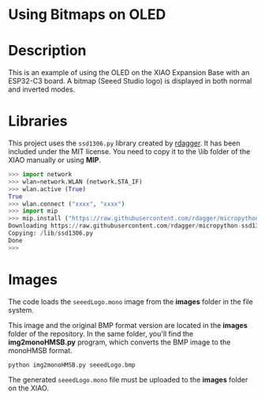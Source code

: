 # Using Bitmaps on OLED

# Description
This is an example of using the OLED on the XIAO Expansion Base with an ESP32-C3 board. A bitmap (Seeed Studio logo) is displayed in both normal and inverted modes.

# Libraries
This project uses the `ssd1306.py` library created by [rdagger](https://github.com/rdagger/micropython-ssd1306). It has been included under the MIT license.
You need to copy it to the \lib folder of the XIAO manually or using **MIP**.

```python annotate
>>> import network
>>> wlan=network.WLAN (network.STA_IF)
>>> wlan.active (True)
True
>>> wlan.connect ("xxxx", "xxxx")
>>> import mip
>>> mip.install ("https://raw.githubusercontent.com/rdagger/micropython-ssd1306/refs/heads/main/ssd1306.py")
Downloading https://raw.githubusercontent.com/rdagger/micropython-ssd1306/refs/heads/main/ssd1306.py to /lib
Copying: /lib/ssd1306.py
Done
>>> 

```

# Images  
The code loads the `seeedLogo.mono` image from the **images** folder in the file system.

This image and the original BMP format version are located in the **images** folder of the repository. In the same folder, you'll find the **img2monoHMSB.py** program, which converts the BMP image to the monoHMSB format.

```
python img2monoHMSB.py seeedLogo.bmp
```

The generated `seeedLogo.mono` file must be uploaded to the **images** folder on the XIAO.
